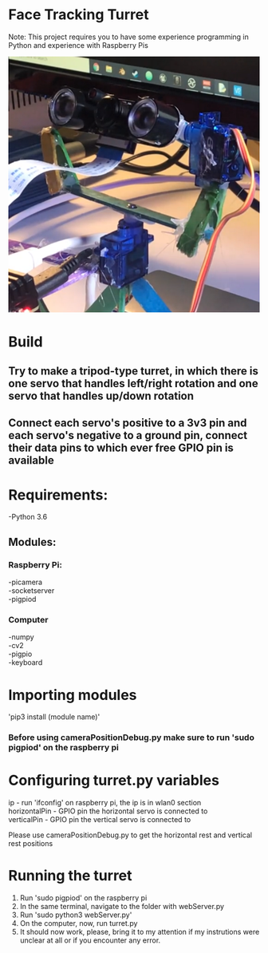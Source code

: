 # Face Tracking Turret

Note: This project requires you to have some experience programming in Python and experience with Raspberry Pis

![Turret](Images/1.PNG)

# Build
## Try to make a tripod-type turret, in which there is one servo that handles left/right rotation and one servo that handles up/down rotation
## Connect each servo's positive to a 3v3 pin and each servo's negative to a ground pin, connect their data pins to which ever free GPIO pin is available

# Requirements:
-Python 3.6

## Modules:

### Raspberry Pi:
-picamera\
-socketserver\
-pigpiod

### Computer
-numpy\
-cv2\
-pigpio\
-keyboard

# Importing modules
'pip3 install (module name)'

### Before using cameraPositionDebug.py make sure to run 'sudo pigpiod' on the raspberry pi

# Configuring turret.py variables
ip - run 'ifconfig' on raspberry pi, the ip is in wlan0 section\
horizontalPin - GPIO pin the horizontal servo is connected to\
verticalPin - GPIO pin the vertical servo is connected to

Please use cameraPositionDebug.py to get the horizontal rest and vertical rest positions

# Running the turret
1. Run 'sudo pigpiod' on the raspberry pi
2. In the same terminal, navigate to the folder with webServer.py
3. Run 'sudo python3 webServer.py'
4. On the computer, now, run turret.py
5. It should now work, please, bring it to my attention if my instrutions were unclear at all or if you encounter any error.

